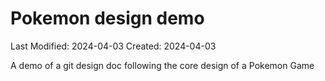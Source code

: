 # Pokemon design demo
Last Modified: 2024-04-03
Created: 2024-04-03

A demo of a git design doc following the core design of a Pokemon Game

## 
